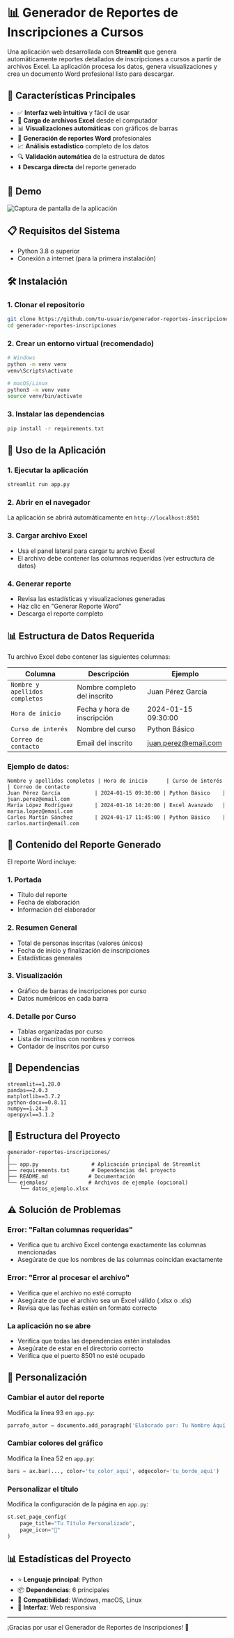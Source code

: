 # 📊 Generador de Reportes de Inscripciones a Cursos

Una aplicación web desarrollada con **Streamlit** que genera automáticamente reportes detallados de inscripciones a cursos a partir de archivos Excel. La aplicación procesa los datos, genera visualizaciones y crea un documento Word profesional listo para descargar.

## 🌟 Características Principales

- ✅ **Interfaz web intuitiva** y fácil de usar
- 📁 **Carga de archivos Excel** desde el computador
- 📊 **Visualizaciones automáticas** con gráficos de barras
- 📄 **Generación de reportes Word** profesionales
- 📈 **Análisis estadístico** completo de los datos
- 🔍 **Validación automática** de la estructura de datos
- ⬇️ **Descarga directa** del reporte generado

## 🚀 Demo

![Captura de pantalla de la aplicación](https://via.placeholder.com/800x400/4CAF50/FFFFFF?text=Generador+de+Reportes)

## 📋 Requisitos del Sistema

- Python 3.8 o superior
- Conexión a internet (para la primera instalación)

## 🛠️ Instalación

### 1. Clonar el repositorio
```bash
git clone https://github.com/tu-usuario/generador-reportes-inscripciones.git
cd generador-reportes-inscripciones
```

### 2. Crear un entorno virtual (recomendado)
```bash
# Windows
python -m venv venv
venv\Scripts\activate

# macOS/Linux
python3 -m venv venv
source venv/bin/activate
```

### 3. Instalar las dependencias
```bash
pip install -r requirements.txt
```

## 🎯 Uso de la Aplicación

### 1. Ejecutar la aplicación
```bash
streamlit run app.py
```

### 2. Abrir en el navegador
La aplicación se abrirá automáticamente en `http://localhost:8501`

### 3. Cargar archivo Excel
- Usa el panel lateral para cargar tu archivo Excel
- El archivo debe contener las columnas requeridas (ver estructura de datos)

### 4. Generar reporte
- Revisa las estadísticas y visualizaciones generadas
- Haz clic en "Generar Reporte Word"
- Descarga el reporte completo

## 📊 Estructura de Datos Requerida

Tu archivo Excel debe contener las siguientes columnas:

| Columna | Descripción | Ejemplo |
|---------|-------------|---------|
| `Nombre y apellidos completos` | Nombre completo del inscrito | Juan Pérez García |
| `Hora de inicio` | Fecha y hora de inscripción | 2024-01-15 09:30:00 |
| `Curso de interés` | Nombre del curso | Python Básico |
| `Correo de contacto` | Email del inscrito | juan.perez@email.com |

### Ejemplo de datos:
```
Nombre y apellidos completos | Hora de inicio      | Curso de interés | Correo de contacto
Juan Pérez García           | 2024-01-15 09:30:00 | Python Básico    | juan.perez@email.com
María López Rodríguez       | 2024-01-16 14:20:00 | Excel Avanzado   | maria.lopez@email.com
Carlos Martín Sánchez       | 2024-01-17 11:45:00 | Python Básico    | carlos.martin@email.com
```

## 📑 Contenido del Reporte Generado

El reporte Word incluye:

### 1. **Portada**
- Título del reporte
- Fecha de elaboración
- Información del elaborador

### 2. **Resumen General**
- Total de personas inscritas (valores únicos)
- Fecha de inicio y finalización de inscripciones
- Estadísticas generales

### 3. **Visualización**
- Gráfico de barras de inscripciones por curso
- Datos numéricos en cada barra

### 4. **Detalle por Curso**
- Tablas organizadas por curso
- Lista de inscritos con nombres y correos
- Contador de inscritos por curso

## 🔧 Dependencias

```
streamlit==1.28.0
pandas==2.0.3
matplotlib==3.7.2
python-docx==0.8.11
numpy==1.24.3
openpyxl==3.1.2
```

## 📁 Estructura del Proyecto

```
generador-reportes-inscripciones/
│
├── app.py                 # Aplicación principal de Streamlit
├── requirements.txt       # Dependencias del proyecto
├── README.md             # Documentación
└── ejemplos/             # Archivos de ejemplo (opcional)
    └── datos_ejemplo.xlsx
```

## ⚠️ Solución de Problemas

### Error: "Faltan columnas requeridas"
- Verifica que tu archivo Excel contenga exactamente las columnas mencionadas
- Asegúrate de que los nombres de las columnas coincidan exactamente

### Error: "Error al procesar el archivo"
- Verifica que el archivo no esté corrupto
- Asegúrate de que el archivo sea un Excel válido (.xlsx o .xls)
- Revisa que las fechas estén en formato correcto

### La aplicación no se abre
- Verifica que todas las dependencias estén instaladas
- Asegúrate de estar en el directorio correcto
- Verifica que el puerto 8501 no esté ocupado

## 🎨 Personalización

### Cambiar el autor del reporte
Modifica la línea 93 en `app.py`:
```python
parrafo_autor = documento.add_paragraph('Elaborado por: Tu Nombre Aquí')
```

### Cambiar colores del gráfico
Modifica la línea 52 en `app.py`:
```python
bars = ax.bar(..., color='tu_color_aqui', edgecolor='tu_borde_aqui')
```

### Personalizar el título
Modifica la configuración de la página en `app.py`:
```python
st.set_page_config(
    page_title="Tu Título Personalizado",
    page_icon="🎯"
)
```



## 📊 Estadísticas del Proyecto

- ⭐ **Lenguaje principal**: Python
- 📦 **Dependencias**: 6 principales
- 🔧 **Compatibilidad**: Windows, macOS, Linux
- 📱 **Interfaz**: Web responsiva

---



¡Gracias por usar el Generador de Reportes de Inscripciones! 🚀
